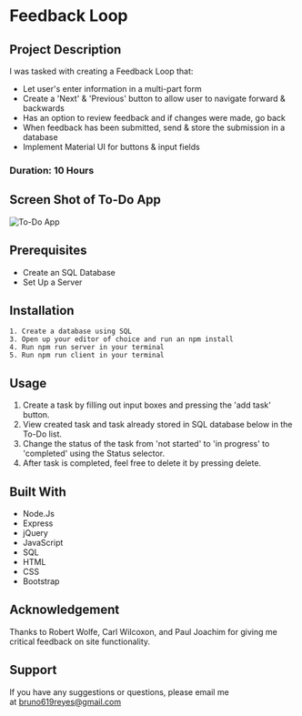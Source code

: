 # Feedback Loop

## Project Description

I was tasked with creating a Feedback Loop that:

- Let user's enter information in a multi-part form
- Create a 'Next' & 'Previous' button to allow user to navigate forward & backwards
- Has an option to review feedback and if changes were made, go back
- When feedback has been submitted, send & store the submission in a database
- Implement Material UI for buttons & input fields

### Duration: 10 Hours

## Screen Shot of To-Do App

![To-Do App](https://tinyurl.com/y9vr7hod)

## Prerequisites

- Create an SQL Database
- Set Up a Server

## Installation

    1. Create a database using SQL
    3. Open up your editor of choice and run an npm install
    4. Run npm run server in your terminal
    5. Run npm run client in your terminal

## Usage

1. Create a task by filling out input boxes and pressing the 'add task' button.
2. View created task and task already stored in SQL
   database below in the To-Do list.
3. Change the status of the task from 'not started' to 'in progress' to 'completed' using the Status selector.
4. After task is completed, feel free to delete it by pressing delete.

## Built With

- Node.Js
- Express
- jQuery
- JavaScript
- SQL
- HTML
- CSS
- Bootstrap

## Acknowledgement

Thanks to Robert Wolfe, Carl Wilcoxon, and Paul Joachim for giving me critical feedback on site functionality.

## Support

If you have any suggestions or questions, please email me at bruno619reyes@gmail.com

